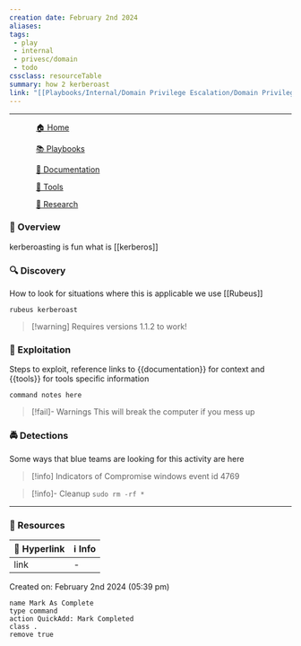 ```yaml
---
creation date: February 2nd 2024
aliases: 
tags:
 - play
 - internal
 - privesc/domain
 - todo
cssclass: resourceTable
summary: how 2 kerberoast
link: "[[Playbooks/Internal/Domain Privilege Escalation/Domain Privilege Escalation.md]]"
---
```

***

<div><ul class="navheader"> <ul><a href="Home.md" class="internal-link">🏠 Home</a></ul><ul><a href="Playbooks/Playbooks.md" class="internal-link">📚 Playbooks</a></ul><ul><a href="Documentation/Documentation.md" class="internal-link">📝 Documentation</a></ul><ul><a href="Tools/Tools.md" class="internal-link">🔧 Tools</a></ul><ul><a href="Research/Research.md" class="internal-link">🔬 Research</a></ul></ul></div>

### 👾 Overview
kerberoasting is fun what is [[kerberos]] 

### 🔍 Discovery
How to look for situations where this is applicable we use [[Rubeus]] 
```
rubeus kerberoast
```

> [!warning] Requires versions 1.1.2 to work!

### 📌 Exploitation
Steps to exploit, reference links to {{documentation}} for context and {{tools}} for tools specific information
```
command notes here
```

> [!fail]- Warnings
> This will break the computer if you mess up

### 🚔 Detections 
Some ways that blue teams are looking for this activity are here 
> [!info] Indicators of Compromise
> windows event id 4769

> [!info]- Cleanup
> `sudo rm -rf *`

***
### 📝 Resources 
| 🔗 Hyperlink | ℹ️ Info |
| ----------- | ------ |
| link      | -    |

Created on: February 2nd 2024 (05:39 pm) 
```button
name Mark As Complete
type command
action QuickAdd: Mark Completed
class .
remove true
```